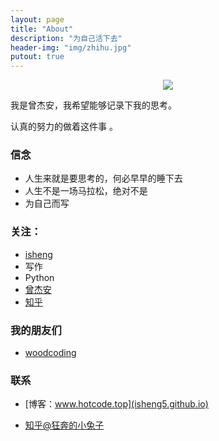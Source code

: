 ```yaml
---
layout: page
title: "About"
description: "为自己活下去"
header-img: "img/zhihu.jpg"
putout: true
---
```



<center>
    <p><img src="https://huasp-my.sharepoint.cn/personal/zengjiean_o2o_huas_edu_gr/_layouts/15/guestaccess.aspx?guestaccesstoken=J8s7B35XpsOoQWV8k47XbupysJRvCVZXIY%2fbSzTA%2ff8%3d&docid=07d5035e360624c1e84acb1f05ce6a27b" align="center"></p>
</center>

我是曾杰安，我希望能够记录下我的思考。

认真的努力的做着这件事 。

### 信念


- 人生来就是要思考的，何必早早的睡下去
- 人生不是一场马拉松，绝对不是
- 为自己而写


### 关注：


- [isheng](http://www.github.com/isheng5)
- 写作
- Python
- [曾杰安](http://isheng5.github.io)
- [知乎](https://www.zhihu.com/people/isheng5)



### 我的朋友们

- [woodcoding](http://woodcoding.com)


### 联系

- [博客：www.hotcode.top](isheng5.github.io)

- [知乎@狂奔的小兔子](http://www.zhihu.com/people/isheng5)
